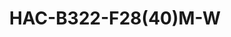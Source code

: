 ---
title: "HAC-B322-F28(40)M-W"
description: "2MP ColorHunter HD Fixed Mini Bullet Analog Camera"
image: "/images/analog/analog (15).png"
images:
  - url: "/images/analog/analog (15).png"
    caption: "Front view"
features:
  - 2MP high quality imaging
  - TVI/AHD/CVI/CVBS
  - Supports white light illumination, 24/7 color images
  - Supports 180° horizontal flip, 180° vertical flip
  - OSD configuration menu, easy to operate
  - IP67 waterproof and dustproof design, high reliability
  - OSD configuration menu in 11 languages
  - Built in microphone for high quality audio transmission via coaxial cables
  - Supports digital defog
  - Metal front face and housing
specifications: 
      Pixel: 2MP
      Sensor Size: 1/2.9"
      Min. Illumination: 0.005 lux (F1.6, AGC ON); 0 lux (white light on)
      HAC‑B322‑AF28M‑W: 2.8mm
      HAC‑B322‑AF40M‑W: 4.0mm
      Lens Mount: M12
    

      Illuminator Number: Two white‑light illuminators
      Illumination Distance: 40m
      Lifetime: ≥60000 hours
      CVBS: PAL, NTSC
      PAL: 1/25s‑1/50000s
      NTSC: 1/30s‑1/50000s
      Exposure Mode: Four modes:- Global(default), BLC, HLC, DWDR
      Day/Night: 24/7 color images
      Digital Noise Reduction: 2D/3D
      White Balance: Two modes:- Auto (default), Manual
      WDR: DWDR
      Flip: Supports 180°horizontal flip, 180°vertical flip
      Digital Defog: Support
      Built-in Mic: Support
      TVI: 1080P@25fps, 1080P@30fps
      CVI: 1080P@25fps, 1080P@30fps
      Power Interface: 5.5mm Power Interface
      Video Output: BNC, supports TVI/AHD/CVI/CVBS
      Temperature: ‑30 ℃ ~ 60 ℃ (‑22 °F ~ 140 °F)
      Humidity: ≤95% RH (non‑condensing)
      Surge Protection: 4kV for power; 4kV for video output interfaces
      Ingress Protection: IP67
      Power: DC12V±25%
      Power Consumption: MAX 3.12W
      Mount: Corner Mount; Pole Mount
      Dimensions: 157mm*67mm*66mm (L*W*H)
      Material: Metal
      Weight: 279g(0.62lb)
---